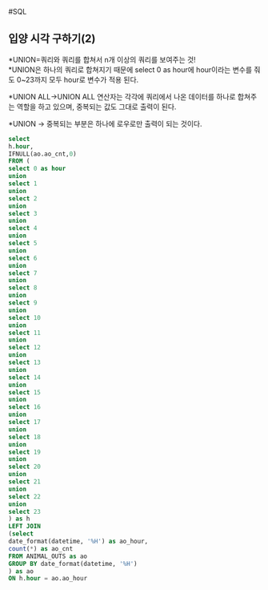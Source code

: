 #SQL
## 입양 시각 구하기(2)
*UNION=쿼리와 쿼리를 합쳐서 n개 이상의 쿼리를 보여주는 것!  
*UNION은 하나의 쿼리로 합쳐지기 때문에 select 0 as hour에 hour이라는 변수를 줘도 0~23까지 모두 hour로 변수가 적용 된다.

*UNION ALL->UNION ALL 연산자는 각각에 쿼리에서 나온 데이터를 하나로 합쳐주는 역할을 하고 있으며, 중복되는 값도 그대로 출력이 된다.

*UNION -> 중복되는 부분은 하나에 로우로만 출력이 되는 것이다.

```sql
select 
h.hour,
IFNULL(ao.ao_cnt,0)
FROM (
select 0 as hour
union
select 1
union
select 2
union
select 3
union
select 4
union
select 5
union
select 6
union
select 7
union
select 8
union
select 9
union
select 10
union
select 11
union
select 12
union
select 13
union
select 14
union
select 15
union
select 16
union
select 17
union
select 18
union
select 19
union
select 20
union
select 21
union
select 22
union
select 23
) as h
LEFT JOIN
(select 
date_format(datetime, '%H') as ao_hour,
count(*) as ao_cnt
FROM ANIMAL_OUTS as ao
GROUP BY date_format(datetime, '%H')
) as ao
ON h.hour = ao.ao_hour
```